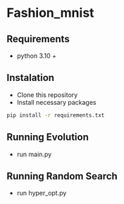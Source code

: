 # Fashion_mnist
## Requirements 
- python 3.10 +
## Instalation
- Clone this repository
- Install necessary packages
```sh
pip install -r requirements.txt
```
## Running Evolution
- run main.py
## Running Random Search
- run hyper_opt.py

